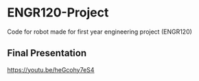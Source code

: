 # ENGR120-Project
Code for robot made for first year engineering project (ENGR120)

## Final Presentation
https://youtu.be/heGcohy7eS4

